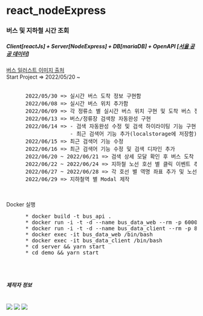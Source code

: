 # react_nodeExpress
<h3>버스 및 지하철 시간 조회</h3>
  <h5>Client[reactJs] + Server[NodeExpress] + DB[mariaDB] + OpenAPI [<a href="https://www.data.go.kr/">서울 공공 데이터</a>]</h5>
  <div>
    <a href="https://www.logoyogo.com/downloads/%eb%b2%84%ec%8a%a4-%ec%8a%a4%eb%a7%88%ec%9d%bc-%eb%a1%9c%ea%b3%a0-%ec%95%84%ec%9d%b4%ec%bd%98-%ec%9d%bc%eb%9f%ac%ec%8a%a4%ed%8a%b8-ai-%eb%8b%a4%ec%9a%b4%eb%a1%9c%eb%93%9c/">버스 일러스트 이미지 출처</a>
    <br>
    Start Project => 2022/05/20 ~ <br>
    <br>
    <pre>
      2022/05/30 => 실시간 버스 도착 정보 구현함
      2022/06/08 => 실시간 버스 위치 추가함
      2022/06/09 => 각 정류소 별 실시간 버스 위치 구현 및 도착 버스 정보 수정/추가 함
      2022/06/13 => 버스/정류장 검색창 자동완성 구현
      2022/06/14 => - 검색 자동완성 수정 및 검색 하이라이팅 기능 구현
                    - 최근 검색어 기능 추가(localstorage에 저장함)
      2022/06/15 => 최근 검색어 기능 수정
      2022/06/16 => 최근 검색어 기능 수정 및 검색 디자인 추가
      2022/06/20 ~ 2022/06/21 => 검색 상세 모달 확인 후 버스 도착 예정 정보로 이동
      2022/06/22 ~ 2022/06/24 => 지하철 노선 호선 별 클릭 이벤트 추가
      2022/06/27 ~ 2022/06/28 => 각 호선 별 역명 좌표 추가 및 노선 정보추가
      2022/06/29 => 지하철역 별 Modal 제작
    </pre>
    <br>
    Docker 실행 <br>
    <pre>
      * docker build -t bus_api . 
      * docker run -i -t -d --name bus_data_web --rm -p 6000:3000 bus_api
      * docker run -i -t -d --name bus_data_client --rm -p 80:3000 bus_api
      * docker exec -it bus_data_web /bin/bash
      * docker exec -it bus_data_client /bin/bash
      * cd server && yarn start
      * cd demo && yarn start
    </pre>
  </div>
<br>
<h5>제작자 정보</h5> 
<br>
<img src="https://img.shields.io/badge/JavaScript-FFCA28?style=for-the-badge&logo=javascript&logoColor=black"/>
<img src="https://img.shields.io/badge/React-informational?style=for-the-badge&logo=React&logoColor=black"/>
<img src="https://img.shields.io/badge/NodeExpress-green?style=for-the-badge&logo=../demo/src/images/nodedotjs.svg&logoColor=black"/>
